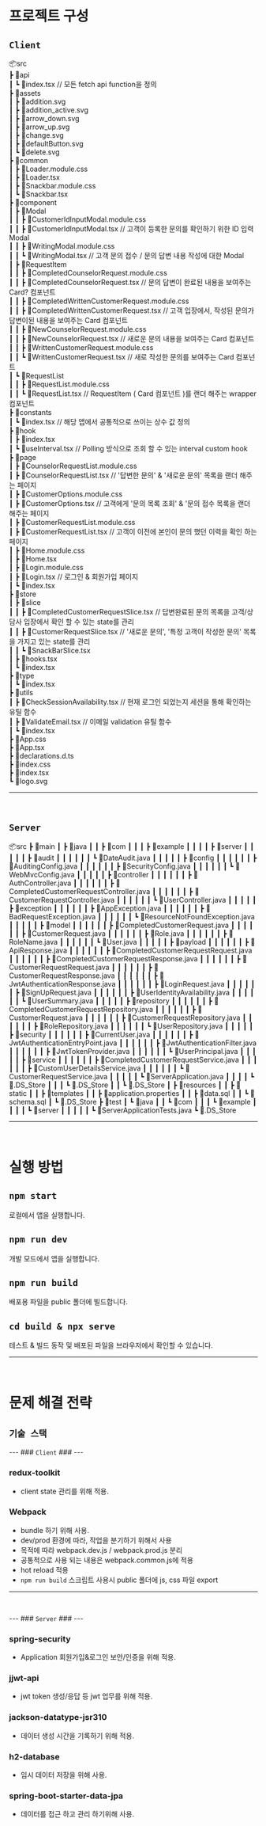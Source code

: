 # 프로젝트 구성

## `Client`

📦src <br/>
┣ 📂api <br/>
┃ ┗ 📜index.tsx // 모든 fetch api function을 정의 <br/>
┣ 📂assets <br/>
┃ ┣ 📜addition.svg <br/>
┃ ┣ 📜addition_active.svg <br/>
┃ ┣ 📜arrow_down.svg <br/>
┃ ┣ 📜arrow_up.svg <br/>
┃ ┣ 📜change.svg <br/>
┃ ┣ 📜defaultButton.svg <br/>
┃ ┗ 📜delete.svg <br/>
┣ 📂common <br/>
┃ ┣ 📜Loader.module.css <br/>
┃ ┣ 📜Loader.tsx <br/>
┃ ┣ 📜Snackbar.module.css <br/>
┃ ┗ 📜Snackbar.tsx <br/>
┣ 📂component <br/>
┃ ┣ 📂Modal<br/>
┃ ┃ ┣ 📜CustomerIdInputModal.module.css <br/>
┃ ┃ ┣ 📜CustomerIdInputModal.tsx // 고객이 등록한 문의를 확인하기 위한 ID 입력 Modal <br/>
┃ ┃ ┣ 📜WritingModal.module.css <br/>
┃ ┃ ┗ 📜WritingModal.tsx // 고객 문의 접수 / 문의 답변 내용 작성에 대한 Modal <br/>
┃ ┣ 📂RequestItem <br/>
┃ ┃ ┣ 📜CompletedCounselorRequest.module.css <br/>
┃ ┃ ┣ 📜CompletedCounselorRequest.tsx // 문의 답변이 완료된 내용을 보여주는 Card? 컴포넌트 <br/>
┃ ┃ ┣ 📜CompletedWrittenCustomerRequest.module.css <br/>
┃ ┃ ┣ 📜CompletedWrittenCustomerRequest.tsx // 고객 입장에서, 작성된 문의가 답변이된 내용을 보여주는 Card 컴포넌트 <br/>
┃ ┃ ┣ 📜NewCounselorRequest.module.css <br/>
┃ ┃ ┣ 📜NewCounselorRequest.tsx // 새로운 문의 내용을 보여주는 Card 컴포넌트 <br/>
┃ ┃ ┣ 📜WrittenCustomerRequest.module.css <br/>
┃ ┃ ┗ 📜WrittenCustomerRequest.tsx // 새로 작성한 문의를 보여주는 Card 컴포넌트 <br/>
┃ ┗ 📂RequestList <br/>
┃ ┃ ┣ 📜RequestList.module.css <br/>
┃ ┃ ┗ 📜RequestList.tsx // RequestItem ( Card 컴포넌트 )를 랜더 해주는 wrapper 컴포넌트 <br/>
┣ 📂constants <br/>
┃ ┗ 📜index.tsx // 해당 앱에서 공통적으로 쓰이는 상수 값 정의 <br/>
┣ 📂hook <br/>
┃ ┣ 📜index.tsx <br/>
┃ ┗ 📜useInterval.tsx // Polling 방식으로 조회 할 수 있는 interval custom hook <br/>
┣ 📂page <br/>
┃ ┣ 📜CounselorRequestList.module.css <br/>
┃ ┣ 📜CounselorRequestList.tsx // '답변한 문의' & '새로운 문의' 목록을 랜더 해주는 페이지 <br/>
┃ ┣ 📜CustomerOptions.module.css <br/>
┃ ┣ 📜CustomerOptions.tsx // 고객에게 '문의 목록 조회' & '문의 접수 목록을 랜더 해주는 페이지 <br/>
┃ ┣ 📜CustomerRequestList.module.css <br/>
┃ ┣ 📜CustomerRequestList.tsx // 고객이 이전에 본인이 문의 했던 이력을 확인 하는 페이지 <br/>
┃ ┣ 📜Home.module.css <br/>
┃ ┣ 📜Home.tsx <br/>
┃ ┣ 📜Login.module.css <br/>
┃ ┣ 📜Login.tsx // 로그인 & 회원가입 페이지 <br/>
┃ ┗ 📜index.tsx <br/>
┣ 📂store <br/>
┃ ┣ 📂slice <br/>
┃ ┃ ┣ 📜CompletedCustomerRequestSlice.tsx // 답변완료된 문의 목록을 고객/상담사 입장에서 확인 할 수 있는 state를 관리 <br/>
┃ ┃ ┣ 📜CustomerRequestSlice.tsx // '새로운 문의', '특정 고객이 작성한 문의' 목록을 가지고 있는 state를 관리 <br/>
┃ ┃ ┗ 📜SnackBarSlice.tsx <br/>
┃ ┣ 📜hooks.tsx <br/>
┃ ┗ 📜index.tsx <br/>
┣ 📂type <br/>
┃ ┗ 📜index.tsx <br/>
┣ 📂utils <br/>
┃ ┣ 📜CheckSessionAvailability.tsx // 현재 로그인 되었는지 세션을 통해 확인하는 유틸 함수 <br/>
┃ ┣ 📜ValidateEmail.tsx // 이메일 validation 유틸 함수 <br/>
┃ ┗ 📜index.tsx <br/>
┣ 📜App.css <br/>
┣ 📜App.tsx <br/>
┣ 📜declarations.d.ts <br/>
┣ 📜index.css <br/>
┣ 📜index.tsx <br/>
┗ 📜logo.svg <br/>

---

<br/>

## `Server`

📦src
┣ 📂main
┃ ┣ 📂java
┃ ┃ ┣ 📂com
┃ ┃ ┃ ┣ 📂example
┃ ┃ ┃ ┃ ┣ 📂server
┃ ┃ ┃ ┃ ┃ ┣ 📂audit
┃ ┃ ┃ ┃ ┃ ┃ ┗ 📜DateAudit.java
┃ ┃ ┃ ┃ ┃ ┣ 📂config
┃ ┃ ┃ ┃ ┃ ┃ ┣ 📜AuditingConfig.java
┃ ┃ ┃ ┃ ┃ ┃ ┣ 📜SecurityConfig.java
┃ ┃ ┃ ┃ ┃ ┃ ┗ 📜WebMvcConfig.java
┃ ┃ ┃ ┃ ┃ ┣ 📂controller
┃ ┃ ┃ ┃ ┃ ┃ ┣ 📜AuthController.java
┃ ┃ ┃ ┃ ┃ ┃ ┣ 📜CompletedCustomerRequestController.java
┃ ┃ ┃ ┃ ┃ ┃ ┣ 📜CustomerRequestController.java
┃ ┃ ┃ ┃ ┃ ┃ ┗ 📜UserController.java
┃ ┃ ┃ ┃ ┃ ┣ 📂exception
┃ ┃ ┃ ┃ ┃ ┃ ┣ 📜AppException.java
┃ ┃ ┃ ┃ ┃ ┃ ┣ 📜BadRequestException.java
┃ ┃ ┃ ┃ ┃ ┃ ┗ 📜ResourceNotFoundException.java
┃ ┃ ┃ ┃ ┃ ┣ 📂model
┃ ┃ ┃ ┃ ┃ ┃ ┣ 📜CompletedCustomerRequest.java
┃ ┃ ┃ ┃ ┃ ┃ ┣ 📜CustomerRequest.java
┃ ┃ ┃ ┃ ┃ ┃ ┣ 📜Role.java
┃ ┃ ┃ ┃ ┃ ┃ ┣ 📜RoleName.java
┃ ┃ ┃ ┃ ┃ ┃ ┗ 📜User.java
┃ ┃ ┃ ┃ ┃ ┣ 📂payload
┃ ┃ ┃ ┃ ┃ ┃ ┣ 📜ApiResponse.java
┃ ┃ ┃ ┃ ┃ ┃ ┣ 📜CompletedCustomerRequestRequest.java
┃ ┃ ┃ ┃ ┃ ┃ ┣ 📜CompletedCustomerRequestResponse.java
┃ ┃ ┃ ┃ ┃ ┃ ┣ 📜CustomerRequestRequest.java
┃ ┃ ┃ ┃ ┃ ┃ ┣ 📜CustomerRequestResponse.java
┃ ┃ ┃ ┃ ┃ ┃ ┣ 📜JwtAuthenticationResponse.java
┃ ┃ ┃ ┃ ┃ ┃ ┣ 📜LoginRequest.java
┃ ┃ ┃ ┃ ┃ ┃ ┣ 📜SignUpRequest.java
┃ ┃ ┃ ┃ ┃ ┃ ┣ 📜UserIdentityAvailability.java
┃ ┃ ┃ ┃ ┃ ┃ ┗ 📜UserSummary.java
┃ ┃ ┃ ┃ ┃ ┣ 📂repository
┃ ┃ ┃ ┃ ┃ ┃ ┣ 📜CompletedCustomerRequestRepository.java
┃ ┃ ┃ ┃ ┃ ┃ ┣ 📜CustomerRequest.java
┃ ┃ ┃ ┃ ┃ ┃ ┣ 📜CustomerRequestRepository.java
┃ ┃ ┃ ┃ ┃ ┃ ┣ 📜RoleRepository.java
┃ ┃ ┃ ┃ ┃ ┃ ┗ 📜UserRepository.java
┃ ┃ ┃ ┃ ┃ ┣ 📂security
┃ ┃ ┃ ┃ ┃ ┃ ┣ 📜CurrentUser.java
┃ ┃ ┃ ┃ ┃ ┃ ┣ 📜JwtAuthenticationEntryPoint.java
┃ ┃ ┃ ┃ ┃ ┃ ┣ 📜JwtAuthenticationFilter.java
┃ ┃ ┃ ┃ ┃ ┃ ┣ 📜JwtTokenProvider.java
┃ ┃ ┃ ┃ ┃ ┃ ┗ 📜UserPrincipal.java
┃ ┃ ┃ ┃ ┃ ┣ 📂service
┃ ┃ ┃ ┃ ┃ ┃ ┣ 📜CompletedCustomerRequestService.java
┃ ┃ ┃ ┃ ┃ ┃ ┣ 📜CustomUserDetailsService.java
┃ ┃ ┃ ┃ ┃ ┃ ┗ 📜CustomerRequestService.java
┃ ┃ ┃ ┃ ┃ ┗ 📜ServerApplication.java
┃ ┃ ┃ ┃ ┗ 📜.DS_Store
┃ ┃ ┃ ┗ 📜.DS_Store
┃ ┃ ┗ 📜.DS_Store
┃ ┣ 📂resources
┃ ┃ ┣ 📂static
┃ ┃ ┣ 📂templates
┃ ┃ ┣ 📜application.properties
┃ ┃ ┣ 📜data.sql
┃ ┃ ┗ 📜schema.sql
┃ ┗ 📜.DS_Store
┣ 📂test
┃ ┗ 📂java
┃ ┃ ┗ 📂com
┃ ┃ ┃ ┗ 📂example
┃ ┃ ┃ ┃ ┗ 📂server
┃ ┃ ┃ ┃ ┃ ┗ 📜ServerApplicationTests.java
┗ 📜.DS_Store

---

<br/>

# 실행 방법

## `npm start`

로컬에서 앱을 실행합니다.

## `npm run dev`

개발 모드에서 앱을 실행합니다.

## `npm run build`

배포용 파일을 public 폴더에 빌드합니다.

## `cd build & npx serve`

테스트 & 빌드 동작 및 배포된 파일을 브라우저에서 확인할 수 있습니다.

---

<br/>

# 문제 해결 전략

## `기술 스택`

--- ### `Client` ### ---

### redux-toolkit

- client state 관리를 위해 적용.

### Webpack

- bundle 하기 위해 사용.
- dev/prod 환경에 따라, 작업을 분기하기 위해서 사용
- 목적에 따라 webpack.dev.js / webpack.prod.js 분리
- 공통적으로 사용 되는 내용은 webpack.common.js에 적용
- hot reload 적용
- `npm run build` 스크립트 사용시 public 폴더에 js, css 파일 export

---

<br/>

--- ### `Server` ### ---

### spring-security

- Application 회원가입&로그인 보안/인증을 위해 적용.

### jjwt-api

- jwt token 생성/응답 등 jwt 업무를 위해 적용.

### jackson-datatype-jsr310

- 데이터 생성 시간을 기록하기 위해 적용.

### h2-database

- 임시 데이터 저장을 위해 사용.

### spring-boot-starter-data-jpa

- 데이터를 접근 하고 관리 하기위해 사용.
